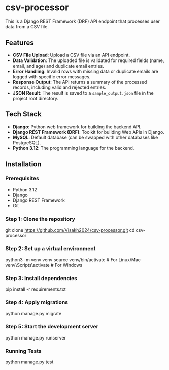 # csv-processor
This is a Django REST Framework (DRF) API endpoint that processes user data from a CSV file.

## Features
- **CSV File Upload**: Upload a CSV file via an API endpoint.
- **Data Validation**: The uploaded file is validated for required fields (name, email, and age) and duplicate email entries.
- **Error Handling**: Invalid rows with missing data or duplicate emails are logged with specific error messages.
- **Response Output**: The API returns a summary of the processed records, including valid and rejected entries.
- **JSON Result**: The result is saved to a `sample_output.json` file in the project root directory.

## Tech Stack
- **Django**: Python web framework for building the backend API.
- **Django REST Framework (DRF)**: Toolkit for building Web APIs in Django.
- **MySQL**: Default database (can be swapped with other databases like PostgreSQL).
- **Python 3.12**: The programming language for the backend.

## Installation

### Prerequisites
- Python 3.12
- Django
- Django REST Framework
- Git

### Step 1: Clone the repository
git clone https://github.com/Visakh2024/csv-processor.git
cd csv-processor

### Step 2: Set up a virtual environment
python3 -m venv venv
source venv/bin/activate  # For Linux/Mac
venv\Scripts\activate     # For Windows

### Step 3: Install dependencies
pip install -r requirements.txt

### Step 4: Apply migrations
python manage.py migrate

### Step 5: Start the development server
python manage.py runserver

### Running Tests
python manage.py test







